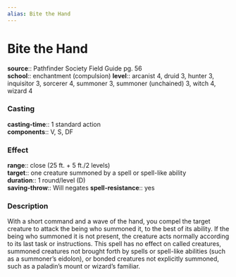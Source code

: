 ```yaml
---
alias: Bite the Hand
---
```


# Bite the Hand 

**source**:: Pathfinder Society Field Guide pg. 56  
**school**:: enchantment (compulsion)
**level**:: arcanist 4, druid 3, hunter 3, inquisitor 3, sorcerer 4, summoner 3, summoner (unchained) 3, witch 4, wizard 4

### Casting 

**casting-time**:: 1 standard action  
**components**:: V, S, DF

### Effect 

**range**:: close (25 ft. + 5 ft./2 levels)  
**target**:: one creature summoned by a spell or spell-like ability  
**duration**:: 1 round/level (D)  
**saving-throw**:: Will negates
**spell-resistance**:: yes

### Description 

With a short command and a wave of the hand, you compel the target creature to attack the being who summoned it, to the best of its ability. If the being who summoned it is not present, the creature acts normally according to its last task or instructions. This spell has no effect on called creatures, summoned creatures not brought forth by spells or spell-like abilities (such as a summoner’s eidolon), or bonded creatures not explicitly summoned, such as a paladin’s mount or wizard’s familiar.

